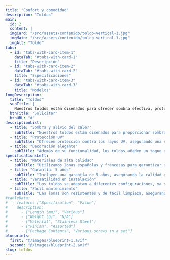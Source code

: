 ```yaml
---
title: "Confort y comodidad"
description: "Toldos" 
main:
  id: 2
  content: |
  imgCard: "/src/assets/contenido/toldo-vertical-1.jpg"
  imgMain: "/src/assets/contenido/toldo-vertical-1.jpg"
  imgAlt: "Toldo"
tabs:
  - id: "tabs-with-card-item-1"
    dataTab: "#tabs-with-card-1"
    title: "Descripción"
  - id: "tabs-with-card-item-2"
    dataTab: "#tabs-with-card-2"
    title: "Especificaciones"
  - id: "tabs-with-card-item-3"
    dataTab: "#tabs-with-card-3"
    title: "Modelos"
longDescription:
  title: "Toldos"
  subTitle: |
    Nuestros toldos están diseñados para ofrecer sombra efectiva, proteger contra los rayos UV y aportar una elegante decoración a terrazas, pérgolas y ventanas. Disponibles en lonas españolas y francesas, garantizan durabilidad y estilo, con una garantía de 5 años.
  btnTitle: "Solicitar"
  btnURL: "#"
descriptionList:
  - title: "Sombra y alivio del calor"
    subTitle: "Nuestros toldos están diseñados para proporcionar sombra efectiva y reducir el calor en el área de cobertura."
  - title: "Protección UV"
    subTitle: "Ofrecen protección contra los rayos UV, asegurando una cobertura completa y segura."
  - title: "Decoración elegante"
    subTitle: "Además de su funcionalidad, los toldos añaden un toque decorativo a terrazas, pérgolas y ventanas, con opciones tanto horizontales como verticales."
specificationsLeft:
  - title: "Materiales de alta calidad"
    subTitle: "Utilizamos lonas españolas y francesas para garantizar durabilidad y variedad según sus preferencias."
  - title: "Garantía: 5 años"
    subTitle: "Incluyen una garantía de 5 años, asegurando la calidad y longevidad del producto."
  - title: "Versatilidad en instalación"
    subTitle: "Los toldos se adaptan a diferentes configuraciones, ya sean horizontales o verticales, para cubrir una variedad de espacios y necesidades."
  - title: "Fácil mantenimiento"
    subTitle: "Las lonas son resistentes y de fácil limpieza, asegurando que su toldo se mantenga en óptimas condiciones con poco esfuerzo."
#tableData:
#  - feature: ["Specification", "Value"]
#    description:
#      - ["Length (mm)", "Various"]
#      - ["Weight (g)", "N/A"]
#      - ["Material", "Stainless Steel"]
#      - ["Finish", "Assorted"] 
#      - ["Package Contents", "Various screws in a set"]
blueprints:
  first: "@/images/blueprint-1.avif"
  second: "@/images/blueprint-2.avif"
slug: toldos
---
```

